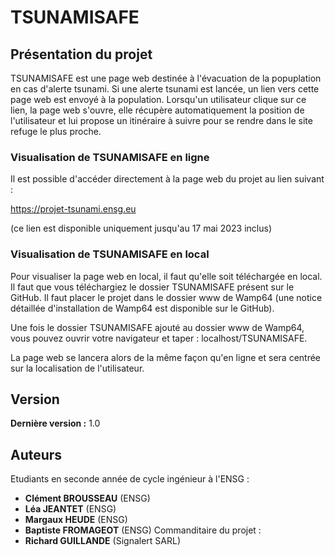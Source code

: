 # TSUNAMISAFE

## Présentation du projet

TSUNAMISAFE est une page web destinée à l'évacuation de la popuplation en cas d'alerte tsunami. Si une alerte tsunami est lancée, un lien vers cette page web est envoyé à la population. Lorsqu'un utilisateur clique sur ce lien, la page web s'ouvre, elle récupère automatiquement la position de l'utilisateur et lui propose un itinéraire à suivre pour se rendre dans le site refuge le plus proche.


### Visualisation de TSUNAMISAFE en ligne 

Il est possible d'accéder directement à la page web du projet au lien suivant : 

https://projet-tsunami.ensg.eu

(ce lien est disponible uniquement jusqu'au 17 mai 2023 inclus)


### Visualisation de TSUNAMISAFE en local 

Pour visualiser la page web en local, il faut qu'elle soit téléchargée en local.
Il faut que vous téléchargiez le dossier TSUNAMISAFE présent sur le GitHub.
Il faut placer le projet dans le dossier www de Wamp64 (une notice détaillée d'installation de Wamp64 est disponible sur le GitHub).

Une fois le dossier TSUNAMISAFE ajouté au dossier www de Wamp64, vous pouvez ouvrir votre navigateur et taper : localhost/TSUNAMISAFE.

La page web se lancera alors de la même façon qu'en ligne et sera centrée sur la localisation de l'utilisateur.


## Version

**Dernière version :** 1.0

## Auteurs
Etudiants en seconde année de cycle ingénieur à l'ENSG :
* **Clément BROUSSEAU** (ENSG)
* **Léa JEANTET** (ENSG)
* **Margaux HEUDE** (ENSG)
* **Baptiste FROMAGEOT** (ENSG)
Commanditaire du projet :
* **Richard GUILLANDE** (Signalert SARL)


